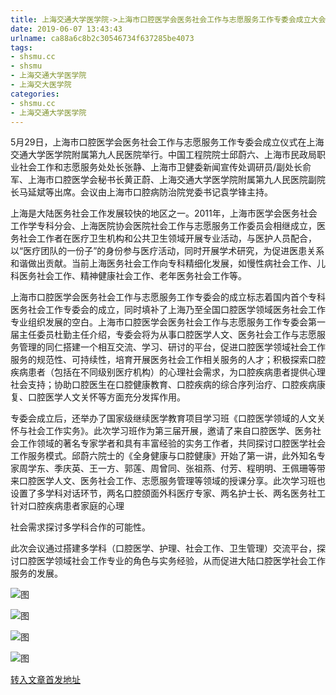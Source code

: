 ```yaml
---
title: 上海交通大学医学院->上海市口腔医学会医务社会工作与志愿服务工作专委会成立大会顺利召开 | shsmu.cc
date: 2019-06-07 13:43:43
urlname: ca88a6c8b2c30546734f637285be4073
tags: 
- shsmu.cc
- shsmu
- 上海交通大学医学院
- 上海交大医学院
categories:
- shsmu.cc
- 上海交通大学医学院
---
```



5月29日，上海市口腔医学会医务社会工作与志愿服务工作专委会成立仪式在上海交通大学医学院附属第九人民医院举行。中国工程院院士邱蔚六、上海市民政局职业社会工作和志愿服务处处长张静、上海市卫健委新闻宣传处调研员/副处长俞军、上海市口腔医学会秘书长黄正蔚、上海交通大学医学院附属第九人民医院副院长马延斌等出席。会议由上海市口腔病防治院党委书记袁学锋主持。

上海是大陆医务社会工作发展较快的地区之一。2011年，上海市医学会医务社会工作学专科分会、上海医院协会医院社会工作与志愿服务工作委员会相继成立，医务社会工作者在医疗卫生机构和公共卫生领域开展专业活动，与医护人员配合，以“医疗团队的一份子”的身份参与医疗活动，同时开展学术研究，为促进医患关系和谐做出贡献。当前上海医务社会工作向专科精细化发展，如慢性病社会工作、儿科医务社会工作、精神健康社会工作、老年医务社会工作等。

上海市口腔医学会医务社会工作与志愿服务工作专委会的成立标志着国内首个专科医务社会工作专委会的成立，同时填补了上海乃至全国口腔医学领域医务社会工作专业组织发展的空白。上海市口腔医学会医务社会工作与志愿服务工作专委会第一届主任委员杜勤主任介绍，专委会将为从事口腔医学人文、医务社会工作与志愿服务管理的同仁搭建一个相互交流、学习、研讨的平台，促进口腔医学领域社会工作服务的规范性、可持续性，培育开展医务社会工作相关服务的人才；积极探索口腔疾病患者（包括在不同级别医疗机构）的心理社会需求，为口腔疾病患者提供心理社会支持；协助口腔医生在口腔健康教育、口腔疾病的综合序列治疗、口腔疾病康复、口腔医学人文关怀等方面充分发挥作用。

专委会成立后，还举办了国家级继续医学教育项目学习班《口腔医学领域的人文关怀与社会工作实务》。此次学习班作为第三届开展，邀请了来自口腔医学、医务社会工作领域的著名专家学者和具有丰富经验的实务工作者，共同探讨口腔医学社会工作服务模式。邱蔚六院士的《全身健康与口腔健康》开始了第一讲，此外知名专家周学东、季庆英、王一方、郭莲、周曾同、张祖燕、付芳、程明明、王佩珊等带来口腔医学人文、医务社会工作、志愿服务管理等领域的授课分享。此次学习班也设置了多学科对话环节，两名口腔颌面外科医疗专家、两名护士长、两名医务社工针对口腔疾病患者家庭的心理

社会需求探讨多学科合作的可能性。

此次会议通过搭建多学科（口腔医学、护理、社会工作、卫生管理）交流平台，探讨口腔医学领域社会工作专业的角色与实务经验，从而促进大陆口腔医学社会工作服务的发展。



![图](https://www.shsmu.edu.cn/__local/B/F9/0B/8BF21D939472F084A2AAA10703C_B01B6C68_1D4EA.jpg)

![图](https://www.shsmu.edu.cn/__local/F/78/FC/2262478EBC5FFBCC5513DCAC88B_8FBEC63D_CADB.jpg)

![图](https://www.shsmu.edu.cn/__local/0/8E/DB/528337B390443A80CDD975201DC_5FF88B56_10AD7.jpg)

![图](https://www.shsmu.edu.cn/__local/7/15/C0/718578659829E30E1BBB60985F2_63D44155_16C4E.jpg)

[转入文章首发地址](https://www.shsmu.edu.cn/news/info/1002/16584.htm)